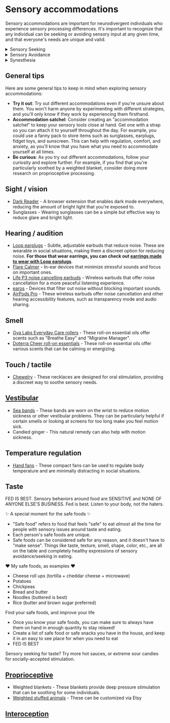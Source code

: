 # Sensory accommodations

Sensory accommodations are important for neurodivergent individuals who experience sensory processing differences. It's important to recognize that any individual can be seeking or avoiding sensory input at any given time, and that everyone's needs are unique and valid.

<details>
<summary>Sensory Seeking</summary>
<br>
Sensory seeking behavior helps us address understimulation. Sensory seeking is a way for us to find the amount of stimulation we need to regulate our systems properly. If you seek out strong flavors or dynamic textures, you may be sensory seeking to address an understimulated nervous system.
</details>

<details>
<summary>Sensory Avoidance</summary>
<br>
Sensory avoidance protects us from overstimulation. Overstimulation can com or feel overwhelmed or uncomfortable with certain textures, tastes, or smells. It is important to approach these experiences from the perspective of individuals who have personal experience with them, rather than imposing external judgments. Accommodations for sensory avoidance may include things like noise-cancelling headphones or sunglasses.
</details>
<details>
<summary>Synesthesia</summary>
<br>
Synesthesia involves your perception of sensory information. Sometimes different accommodations, such as using sea-sickness remedies for smells or incorporating pleasant smells to combat motion sickness, can provide unexpected comfort.
</details>

## General tips

Here are some general tips to keep in mind when exploring sensory accommodations:

- **Try it out**: Try out different accommodations even if you're unsure about them. You won't harm anyone by experimenting with different strategies, and you'll only know if they work by experiencing them firsthand.
- **Accommodation satchel**: Consider creating an "accommodation satchel" to keep your sensory tools close at hand. Get one with a strap so you can attach it to yourself throughout the day. For example, you could use a fanny pack to store items such as sunglasses, earplugs, fidget toys, and sunscreen. This can help with regulation, comfort, and anxiety, as you'll know that you have what you need to accommodate yourself at all times. 
- **Be curious**: As you try out different accommodations, follow your curiosity and explore further. For example, if you find that you're particularly soothed by a weighted blanket, consider doing more research on proprioceptive processing.

## Sight / vision

- [Dark Reader](https://darkreader.org/) - A browser extension that enables dark mode everywhere, reducing the amount of bright light that you're exposed to.
- Sunglasses - Wearing sunglasses can be a simple but effective way to reduce glare and bright light.

## Hearing / audition

- [Loop earplugs](https://www.loopearplugs.com/) - Subtle, adjustable earbuds that reduce noise. These are wearable in social situations, making them a discreet option for reducing noise. **For those that wear earrings, you can check out [earrings made to wear with Loop earplugs](https://www.etsy.com/search?explicit=1&q=earrings+with+loop+earplugs&ship_to=ZZ)**.
- [Flare Calmer](https://www.flareaudio.com/products/calmer) - In-ear devices that minimize stressful sounds and focus on important ones.
- [Life P3 noise cancelling earbuds](https://uk.soundcore.com/collections/true-wireless/products/a3939011) - Wireless earbuds that offer noise cancellation for a more peaceful listening experience.
- [earos](https://earos.com/) - Devices that filter out noise without blocking important sounds.
- [AirPods Pro](https://www.apple.com/airpods-pro/) - These wireless earbuds offer noise cancellation and other hearing accessibility features, such as transparency mode and audio sharing.

## Smell

- [Gya Labs Everyday Care rollers](https://gyalabs.com/collections/everyday-care) - These roll-on essential oils offer scents such as "Breathe Easy" and "Migraine Manager".
- [Doterra Cheer roll-on essentials](https://www.doterra.com/DE/en_DE/pl/roll-on-essentials) - These roll-on essential oils offer various scents that can be calming or energizing.

## Touch / tactile

- [Chewelry](https://www.arktherapeutic.com/chewelry/) - These necklaces are designed for oral stimulation, providing a discreet way to soothe sensory needs.

## [Vestibular](https://sensoryprocessinghub.humber.nhs.uk/sense-vestibular-system/)

- [Sea bands](https://www.sea-band.com/) - These bands are worn on the wrist to reduce motion sickness or other vestibular problems. They can be particularly helpful if certain smells or looking at screens for too long make you feel motion sick.
- Candied ginger - This natural remedy can also help with motion sickness.

## Temperature regulation

- [Hand fans](https://www.etsy.com/market/cork_hand_fan) - These compact fans can be used to regulate body temperature and are minimally distracting in social situations.

## Taste

FED IS BEST. Sensory behaviors around food are SENSITIVE and NONE OF ANYONE ELSE'S BUSINESS. Fed is best. Listen to your body, not the haters.

:sparkles: A special moment for the safe foods :sparkles:
- "Safe food" refers to food that feels "safe" to eat _almost_ all the time for people with sensory issues around taste and eating.
- Each person's safe foods are unique. 
- Safe foods can be considered safe for any reason, and it doesn't have to "make sense". Things like taste, texture, smell, shape, color, etc., are all on the table and completely healthy expressions of sensory avoidance/seeking in eating.

:heart: My safe foods, as examples :heart:
  - Cheese roll ups (tortilla + cheddar cheese + microwave)
  - Potatoes
  - Chickpeas
  - Bread and butter
  - Noodles (buttered is best)
  - Rice (butter and brown sugar preferred) 

Find your safe foods, and improve your life
- Once you know your safe foods, you can make sure to always have them on hand in enough quantity to stay relaxed! 
- Create a list of safe food or safe snacks you have in the house, and keep it in an easy to see place for when you need to eat
- FED IS BEST

Sensory seeking for taste? Try more hot sauces, or extreme sour candies for socially-accepted stimulation.

## [Proprioceptive](https://sensoryprocessinghub.humber.nhs.uk/sense-proprioception/)

- Weighted blankets - These blankets provide deep pressure stimulation that can be soothing for some individuals.
- [Weighted stuffed animals](https://www.etsy.com/listing/724807387/take-alongs-small-weighted-animals?fbclid=IwAR2gbyhhsXlcCeH0FWONEgmgbzij2i-FQQ7_bOTDB8HqcUSnLdoF-DCAhm4) - These can be customized via Etsy

## [Interoception](https://sensoryprocessinghub.humber.nhs.uk/sense-interoception/)
